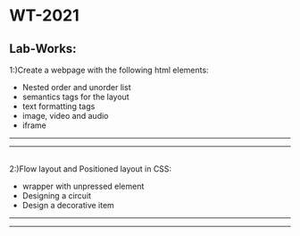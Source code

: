  # WT-2021
 ## Lab-Works:
1:)Create a webpage with the following html elements:
<ul>
<li>Nested order and unorder list</li>
<li>semantics tags for the layout</li>
<li>text formatting tags</li>
<li>image, video and audio</li>
<li>iframe</li>
</ul><hr><hr><br>
2:)Flow layout and Positioned layout in CSS:
<ul>
<li>wrapper with unpressed element</li>
<li>Designing a circuit </li>
<li>Design a decorative item</li>
</ul><hr><hr><br>
    


